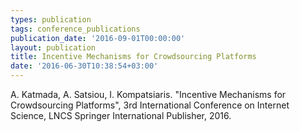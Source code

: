 ```yaml
---
types: publication
tags: conference_publications
publication_date: '2016-09-01T00:00:00'
layout: publication
title: Incentive Mechanisms for Crowdsourcing Platforms
date: '2016-06-30T10:38:54+03:00'
---
```

<p>A. Katmada, A. Satsiou, I. Kompatsiaris. "Incentive Mechanisms for Crowdsourcing Platforms", 3rd International Conference on Internet Science, LNCS Springer International Publisher, 2016. <a href="http://projectprofit.eu/wp-content/uploads/2016/03/Incentive-Mechanisms-for-Crowdsourcing-Platforms_Final.pdf"><img align="top" alt="" border="0" src="/files/pdf/pdf.png"></a></p>
